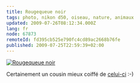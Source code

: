 ```yaml
---
title: Rougequeue noir
tags: photo, nikon d50, oiseau, nature, animaux
updated: 2009-07-26T08:12:34.000Z
lang: fr
node: 67873
remoteId: fd395cb525e790fc4cd89ac2668b76fe
published: 2009-07-25T22:59:39+02:00
---
```

<a href="/images/rougequeue-noir.jpg">![Rougequeue noir](/images/660x/rougequeue-noir.jpg)
</a>

Certainement un cousin mieux coiffé de [celui-ci](/post/souriez-vous-etes-observes) :-)

